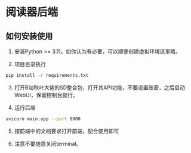 # 阅读器后端

## 如何安装使用

1. 安装Python >= 3.11。如你认为有必要，可以顺便创建虚拟环境这里略。

2. 项目目录执行

```sh
pip install -r requirements.txt
```

3. 打开B站秋叶大佬的SD整合包，打开其API功能，不要设置账密，之后启动WebUI，保留控制台就行。

4. 运行后端

```sh
uvicorn main:app --port 8000
```

5. 按前端中的文档要求打开前端，配合使用即可

6. 注意不要随意关闭terminal。
